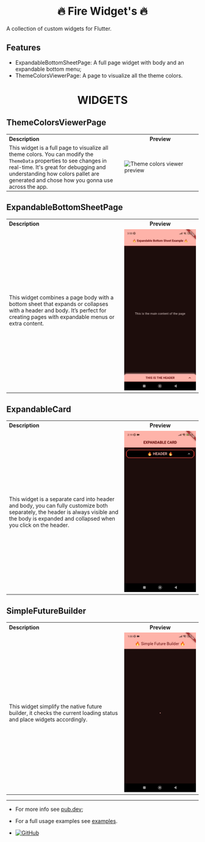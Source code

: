 <h1 align="center">🔥 Fire Widget's 🔥</h1>

A collection of custom widgets for Flutter.

## Features

- ExpandableBottomSheetPage: A full page widget with body and an expandable bottom menu;
- ThemeColorsViewerPage: A page to visualize all the theme colors.

<h1 align="center">WIDGETS</h1>

## ThemeColorsViewerPage

<table>
  <tr>
    <th style="width: 60%; text-align: left;">Description</th>
    <th style="width: 40%;">Preview</th>
  </tr>
  <tr>
    <td>
      This widget is a full page to visualize all theme colors. You can modify the <code>ThemeData</code> properties to see changes in real-time. It's great for debugging and understanding how colors pallet are generated and chose how you gonna use across the app.
    </td>
    <td>
      <img src="assets/ThemeColorsViewers.gif" alt="Theme colors viewer preview" style="max-width: 100%;" />
    </td>
  </tr>
</table>

## ExpandableBottomSheetPage

<table>
  <tr>
    <th style="width: 60%; text-align: left;">Description</th>
    <th style="width: 40%;">Preview</th>
  </tr>
  <tr>
    <td>
      This widget combines a page body with a bottom sheet that expands or collapses with a header and body. It’s perfect for creating pages with expandable menus or extra content.
    </td>
    <td>
      <img src="assets/ExpandableBottomSheet.gif" alt="Expandable bottom sheet preview" style="max-width: 100%;" />
    </td>
  </tr>
</table>

## ExpandableCard

<table>
  <tr>
    <th style="width: 60%; text-align: left;">Description</th>
    <th style="width: 40%;">Preview</th>
  </tr>
  <tr>
    <td>
      This widget is a separate card into header and body, you can fully customize both separately, the header is always visible and the body is expanded and collapsed when you click on the header.
    </td>
    <td>
      <img src="assets/ExpandableCard.gif" alt="Expandable Card preview" style="max-width: 100%;" />
    </td>
  </tr>
</table>

## SimpleFutureBuilder

<table>
  <tr>
    <th style="width: 60%; text-align: left;">Description</th>
    <th style="width: 40%;">Preview</th>
  </tr>
  <tr>
    <td>
      This widget simplify the native future builder, it checks the current loading status and place widgets accordingly.
    </td>
    <td>
      <img src="assets/SimpleFutureBuilder.gif" alt="Simple Future Builder preview" style="max-width: 100%;" />
    </td>
  </tr>
</table>


***
- For more info see [pub.dev](https://pub.dev/packages/fire_widgets);
- For a full usage examples see [examples](https://pub.dev/packages/fire_widgets/example).

- [![GitHub](https://img.shields.io/badge/GitHub-%23121011.svg?style=for-the-badge&logo=github&logoColor=white)](https://github.com/gustavoomart)

